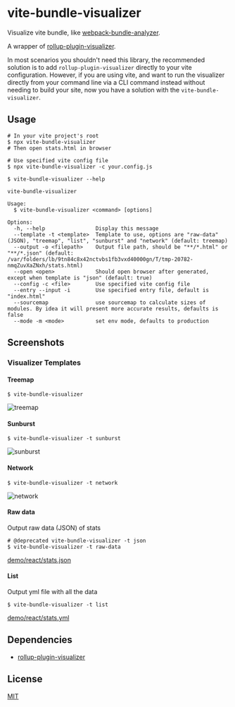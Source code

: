 # vite-bundle-visualizer

Visualize vite bundle, like [webpack-bundle-analyzer](https://github.com/webpack-contrib/webpack-bundle-analyzer).

A wrapper of  [rollup-plugin-visualizer](https://github.com/btd/rollup-plugin-visualizer).

In most scenarios you shouldn't need this library, the recommended solution is to add
`rollup-plugin-visualizer` directly to your vite configuration. However, if you are using
vite, and want to run the visualizer directly from your command line via a CLI command
instead without needing to build your site, now you have a solution with the
`vite-bundle-visualizer`.

## Usage

```console
# In your vite project's root
$ npx vite-bundle-visualizer
# Then open stats.html in browser

# Use specified vite config file
$ npx vite-bundle-visualizer -c your.config.js
```

```console
$ vite-bundle-visualizer --help

vite-bundle-visualizer

Usage:
  $ vite-bundle-visualizer <command> [options]

Options:
  -h, --help                Display this message
  --template -t <template>  Template to use, options are "raw-data" (JSON), "treemap", "list", "sunburst" and "network" (default: treemap)
  --output -o <filepath>    Output file path, should be "**/*.html" or "**/*.json" (default: /var/folders/lb/9tn84c8x42nctvbs1fb3vxd40000gn/T/tmp-20782-nmqZuvXaZNxh/stats.html)
  --open <open>             Should open browser after generated, except when template is "json" (default: true)
  --config -c <file>        Use specified vite config file
  --entry --input -i        Use specified entry file, default is "index.html"
  --sourcemap               use sourcemap to calculate sizes of modules. By idea it will present more accurate results, defaults is false
  --mode -m <mode>          set env mode, defaults to production
```

## Screenshots

### Visualizer Templates

#### Treemap

```console
$ vite-bundle-visualizer
```

![treemap](./screenshots/treemap.png)

#### Sunburst

```console
$ vite-bundle-visualizer -t sunburst
```

![sunburst](./screenshots/sunburst.png)

#### Network

```console
$ vite-bundle-visualizer -t network
```

![network](./screenshots/network.jpg)

#### Raw data

Output raw data (JSON) of stats

```console
# @deprecated vite-bundle-visualizer -t json
$ vite-bundle-visualizer -t raw-data
```

[demo/react/stats.json](./demo/react/stats.json)

#### List

Output yml file with all the data

```console
$ vite-bundle-visualizer -t list
```

[demo/react/stats.yml](./demo/react/stats.yml)

## Dependencies

- [rollup-plugin-visualizer](https://github.com/btd/rollup-plugin-visualizer)

## License

[MIT](LICENSE)
